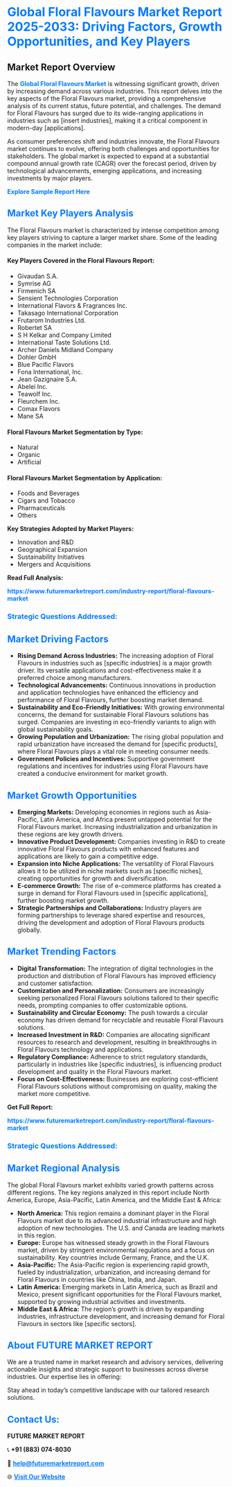 <h1 style="color: #007BFF;">Global Floral Flavours Market Report 2025-2033: Driving Factors, Growth Opportunities, and Key Players</h1>

<section id="overview">
<h2>Market Report Overview</h2>
<p>The <a href="https://www.futuremarketreport.com/industry-report/floral-flavours-market" style="color: #007BFF; text-decoration: none;"><strong>Global Floral Flavours Market</strong></a> is witnessing significant growth, driven by increasing demand across various industries. This report delves into the key aspects of the Floral Flavours market, providing a comprehensive analysis of its current status, future potential, and challenges. The demand for Floral Flavours has surged due to its wide-ranging applications in industries such as [insert industries], making it a critical component in modern-day [applications].</p>
<p>As consumer preferences shift and industries innovate, the Floral Flavours market continues to evolve, offering both challenges and opportunities for stakeholders. The global market is expected to expand at a substantial compound annual growth rate (CAGR) over the forecast period, driven by technological advancements, emerging applications, and increasing investments by major players.</p>
</section>

<section id="overview">
<p><a href="https://www.futuremarketreport.com/request-sample/reportId=89151" style="color: #007BFF; text-decoration: none;"><strong>Explore Sample Report Here</strong></a></p>
</section>

<section id="key-players">
<h2 style="color: #007BFF;">Market Key Players Analysis</h2>
<p>The Floral Flavours market is characterized by intense competition among key players striving to capture a larger market share. Some of the leading companies in the market include:</p>
<h4>Key Players Covered in the Floral Flavours Report:</h4>
<ul><li>Givaudan S.A.</li><li>Symrise AG</li><li>Firmenich SA</li><li>Sensient Technologies Corporation</li><li>International Flavors &amp; Fragrances Inc.</li><li>Takasago International Corporation</li><li>Frutarom Industries Ltd.</li><li>Robertet SA</li><li>S H Kelkar and Company Limited</li><li>International Taste Solutions Ltd.</li><li>Archer Daniels Midland Company</li><li>Dohler GmbH</li><li>Blue Pacific Flavors</li><li>Fona International, Inc.</li><li>Jean Gazignaire S.A.</li><li>Abelei Inc.</li><li>Teawolf Inc.</li><li>Fleurchem Inc.</li><li>Comax Flavors</li><li>Mane SA</li></ul>
<h4>Floral Flavours Market Segmentation by Type:</h4>
<ul><li>Natural</li><li>Organic</li><li>Artificial</li></ul>

<h4>Floral Flavours Market Segmentation by Application:</h4>
<ul><li>Foods and Beverages</li><li>Cigars and Tobacco</li><li>Pharmaceuticals</li><li>Others</li></ul>
<p><strong>Key Strategies Adopted by Market Players:</strong></p>
<ul>
<li>Innovation and R&D</li>
<li>Geographical Expansion</li>
<li>Sustainability Initiatives</li>
<li>Mergers and Acquisitions</li>
</ul>
</section>

<section>
<p><strong>Read Full Analysis: </strong></p><a href="https://www.futuremarketreport.com/industry-report/floral-flavours-market" style="color: #007BFF; text-decoration: none;"><strong>https://www.futuremarketreport.com/industry-report/floral-flavours-market</strong></a>
<h3 style="color: #007BFF;">Strategic Questions Addressed:</h3>
</section>

<section id="driving-factors">
<h2 style="color: #007BFF;">Market Driving Factors</h2>
<ul>
<li><strong>Rising Demand Across Industries:</strong> The increasing adoption of Floral Flavours in industries such as [specific industries] is a major growth driver. Its versatile applications and cost-effectiveness make it a preferred choice among manufacturers.</li>
<li><strong>Technological Advancements:</strong> Continuous innovations in production and application technologies have enhanced the efficiency and performance of Floral Flavours, further boosting market demand.</li>
<li><strong>Sustainability and Eco-Friendly Initiatives:</strong> With growing environmental concerns, the demand for sustainable Floral Flavours solutions has surged. Companies are investing in eco-friendly variants to align with global sustainability goals.</li>
<li><strong>Growing Population and Urbanization:</strong> The rising global population and rapid urbanization have increased the demand for [specific products], where Floral Flavours plays a vital role in meeting consumer needs.</li>
<li><strong>Government Policies and Incentives:</strong> Supportive government regulations and incentives for industries using Floral Flavours have created a conducive environment for market growth.</li>
</ul>
</section>

<section id="growth-opportunities">
<h2 style="color: #007BFF;">Market Growth Opportunities</h2>
<ul>
<li><strong>Emerging Markets:</strong> Developing economies in regions such as Asia-Pacific, Latin America, and Africa present untapped potential for the Floral Flavours market. Increasing industrialization and urbanization in these regions are key growth drivers.</li>
<li><strong>Innovative Product Development:</strong> Companies investing in R&D to create innovative Floral Flavours products with enhanced features and applications are likely to gain a competitive edge.</li>
<li><strong>Expansion into Niche Applications:</strong> The versatility of Floral Flavours allows it to be utilized in niche markets such as [specific niches], creating opportunities for growth and diversification.</li>
<li><strong>E-commerce Growth:</strong> The rise of e-commerce platforms has created a surge in demand for Floral Flavours used in [specific applications], further boosting market growth.</li>
<li><strong>Strategic Partnerships and Collaborations:</strong> Industry players are forming partnerships to leverage shared expertise and resources, driving the development and adoption of Floral Flavours products globally.</li>
</ul>
</section>

<section id="trending-factors">
<h2 style="color: #007BFF;">Market Trending Factors</h2>
<ul>
<li><strong>Digital Transformation:</strong> The integration of digital technologies in the production and distribution of Floral Flavours has improved efficiency and customer satisfaction.</li>
<li><strong>Customization and Personalization:</strong> Consumers are increasingly seeking personalized Floral Flavours solutions tailored to their specific needs, prompting companies to offer customizable options.</li>
<li><strong>Sustainability and Circular Economy:</strong> The push towards a circular economy has driven demand for recyclable and reusable Floral Flavours solutions.</li>
<li><strong>Increased Investment in R&D:</strong> Companies are allocating significant resources to research and development, resulting in breakthroughs in Floral Flavours technology and applications.</li>
<li><strong>Regulatory Compliance:</strong> Adherence to strict regulatory standards, particularly in industries like [specific industries], is influencing product development and quality in the Floral Flavours market.</li>
<li><strong>Focus on Cost-Effectiveness:</strong> Businesses are exploring cost-efficient Floral Flavours solutions without compromising on quality, making the market more competitive.</li>
</ul>
</section>

<section>
<p><strong>Get Full Report: </strong></p><a href="https://www.futuremarketreport.com/industry-report/floral-flavours-market" style="color: #007BFF; text-decoration: none;"><strong>https://www.futuremarketreport.com/industry-report/floral-flavours-market</strong></a>
<h3 style="color: #007BFF;">Strategic Questions Addressed:</h3>
</section>


<section id="regional-analysis">
<h2 style="color: #007BFF;">Market Regional Analysis</h2>
<p>The global Floral Flavours market exhibits varied growth patterns across different regions. The key regions analyzed in this report include North America, Europe, Asia-Pacific, Latin America, and the Middle East & Africa:</p>
<ul>
<li><strong>North America:</strong> This region remains a dominant player in the Floral Flavours market due to its advanced industrial infrastructure and high adoption of new technologies. The U.S. and Canada are leading markets in this region.</li>
<li><strong>Europe:</strong> Europe has witnessed steady growth in the Floral Flavours market, driven by stringent environmental regulations and a focus on sustainability. Key countries include Germany, France, and the U.K.</li>
<li><strong>Asia-Pacific:</strong> The Asia-Pacific region is experiencing rapid growth, fueled by industrialization, urbanization, and increasing demand for Floral Flavours in countries like China, India, and Japan.</li>
<li><strong>Latin America:</strong> Emerging markets in Latin America, such as Brazil and Mexico, present significant opportunities for the Floral Flavours market, supported by growing industrial activities and investments.</li>
<li><strong>Middle East & Africa:</strong> The region’s growth is driven by expanding industries, infrastructure development, and increasing demand for Floral Flavours in sectors like [specific sectors].</li>
</ul>
</section>

<footer>
<h2 style="color: #007BFF;">About FUTURE MARKET REPORT</h2>
<p>We are a trusted name in market research and advisory services, delivering actionable insights and strategic support to businesses across diverse industries. Our expertise lies in offering:</p>

<p>Stay ahead in today’s competitive landscape with our tailored research solutions.</p>

<h2 style="color: #007BFF;">Contact Us:</h2>
<p><strong>FUTURE MARKET REPORT</strong></p>
<p>📞 <strong>+91 (883) 074-8030</strong></p>
<p>📧 <strong><a href="mailto:help@futuremarketreport.com" style="color: #007BFF;">help@futuremarketreport.com</a></strong></p>
<p>🌐 <strong><a href="https://www.futuremarketreport.com/" style="color: #007BFF;">Visit Our Website</a></strong></p>
</footer>